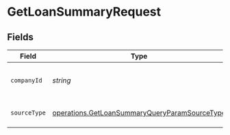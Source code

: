# GetLoanSummaryRequest


## Fields

| Field                                                                                                          | Type                                                                                                           | Required                                                                                                       | Description                                                                                                    | Example                                                                                                        |
| -------------------------------------------------------------------------------------------------------------- | -------------------------------------------------------------------------------------------------------------- | -------------------------------------------------------------------------------------------------------------- | -------------------------------------------------------------------------------------------------------------- | -------------------------------------------------------------------------------------------------------------- |
| `companyId`                                                                                                    | *string*                                                                                                       | :heavy_check_mark:                                                                                             | Unique identifier for a company.                                                                               | 8a210b68-6988-11ed-a1eb-0242ac120002                                                                           |
| `sourceType`                                                                                                   | [operations.GetLoanSummaryQueryParamSourceType](../../models/operations/getloansummaryqueryparamsourcetype.md) | :heavy_check_mark:                                                                                             | Data source type.                                                                                              |                                                                                                                |